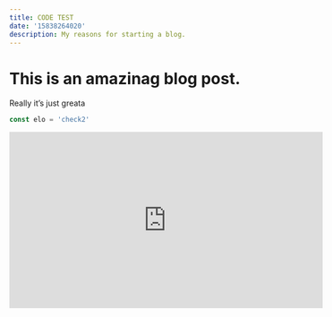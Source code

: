 ```yaml
---
title: CODE TEST
date: '15838264020'
description: My reasons for starting a blog.
---
```


# This is an amazinag blog post.

Really it’s just greata

```js
const elo = 'check2'
```


<iframe width="560" height="315" src="https://www.youtube.com/embed/gISE5ublbQA" title="YouTube video player" frameborder="0" allow="accelerometer; autoplay; clipboard-write; encrypted-media; gyroscope; picture-in-picture" allowfullscreen></iframe>
